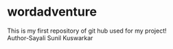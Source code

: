 # wordadventure
This is my first repository of git hub used for my project!
<br>Author-Sayali Sunil Kuswarkar</br>

